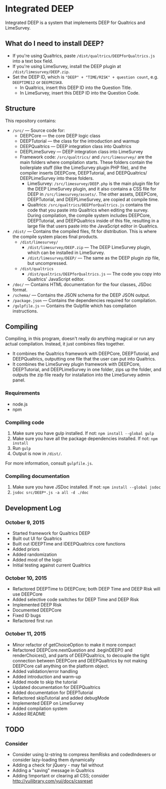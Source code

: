 # Integrated DEEP

Integrated DEEP is a system that implements DEEP for Qualtrics and LimeSurvey.

## What do I need to install DEEP?

- If you're using Qualtrics, paste `/dist/qualtrics/DEEPforQualtrics.js`
  into a text box field.
- If you're using LimeSurvey, install the DEEP plugin at
  `/dist/limesurvey/DEEP.zip`.
- Set the DEEP ID, which is `"DEEP" + "TIME/RISK" + question count`, e.g.
  `DEEPTIME12` or `DEEPRISK8`.
    - In Qualtrics, insert this DEEP ID into the Question Title.
    - In LimeSurvey, insert this DEEP ID into the Question Code.

## Structure

This repository contains:

- `/src/` — Source code for:
	- DEEPCore — the core DEEP logic class
	- DEEPTutorial — the class for the introduction and warmup
	- DEEPQualtrics — DEEP integration class into Qualtrics
	- DEEPLimeSurvey — DEEP integration class into LimeSurvey
	- Framework code: `/src/qualtrics/` and `/src/limesurvey/` are the
	  main folders where compilation starts. These folders contain the
	  boilerplate stuff (like the LimeSurvey plugin PHP file), and the
	  compiler inserts DEEPCore, DEEPTutorial, and DEEPQualtrics/
	  DEEPLimeSurvey into these folders.
		- LimeSurvey: `/src/limesurvey/DEEP.php` is the main plugin
		  file for the DEEP LimeSurvey plugin, and it also contains a
		  CSS file for DEEP in `/src/limesurvey/assets/`. The other
		  assets, DEEPCore, DEEPTutorial, and DEEPLimeSurvey, are
		  copied at compile time.
		- Qualtrics: `/src/qualtrics/DEEPforQualtrics.js` contains the
		  code that you paste into Qualtrics when editing the survey.
		  During compilation, the compile system includes DEEPCore,
		  DEEPTutorial, and DEEPQualtrics inside of this file,
		  resulting in a large file that users paste into the JavaScript
		  editor in Qualtrics.
- `/dist/` — Contains the compiled files, fit for distribution. This is
            where the compile system places final products.
	- `/dist/limesurvey/`
		- `/dist/limesurvey/DEEP.zip` — The DEEP LimeSurvey plugin, which
		  		  		  		  		  	  can be installed in LimeSurvey.
		- `/dist/limesurvey/DEEP/`    — The same as the DEEP plugin
		                                zip file, but uncompressed.
	- `/dist/qualtrics`
		- `/dist/qualtrics/DEEPforQualtrics.js` — The code you copy 
		  		  		  		  		  		         into Qualtrics'
		  		  		  		  		  		         JavaScript editor.
- `/doc/` — Contains HTML documentation for the four classes, JSDoc format.
- `/schema/` — Contains the JSON schema for the DEEP JSON output.
- `/package.json` — Contains the dependencies required for compilation.
- `/gulpfile.js` — Contains the Gulpfile which has compilation instructions.

## Compiling

Compiling, in this program, doesn't really do anything magical or run any actual
compilation. Instead, it just combines files together.

- It combines the Qualtrics framework with DEEPCore, DEEPTutorial, and
DEEPQualtrics, outputting one file that the user can put into Qualtrics.
- It combines the LimeSurvey plugin framework with DEEPCore, DEEPTutorial,
and DEEPLimeSurvey in one folder, zips up the folder, and outputs the zip
file ready for installation into the LimeSurvey admin panel.

### Requirements

- node.js
- npm

### Compiling code

1. Make sure you have gulp installed. If not: `npm install --global gulp`
2. Make sure you have all the package dependencies installed. If not: `npm install`
3. Run `gulp`
4. Output is now in `/dist/`.

For more information, consult `gulpfile.js`.

### Compiling documentation

1. Make sure you have JSDoc installed. If not: `npm install --global jsdoc`
2. `jsdoc src/DEEP*.js -a all -d ./doc`

## Development Log

### October 9, 2015

- Started framework for Qualtrics DEEP
- Built out UI for Qualtrics
- Built out IDEEPTime and IDEEPQualtrics core functions
- Added priors
- Added randomization
- Added most of the logic
- Initial testing against current Qualtrics

### October 10, 2015

- Refactored DEEPTime to DEEPCore; both DEEP Time and DEEP Risk
  will use DEEPCore
- Added selective code switches for DEEP Time and DEEP Risk
- Implemented DEEP Risk
- Documented DEEPCore
- Fixed ID bugs
- Refactored first run

### October 11, 2015

- Minor refactor of getChoiceOption to make it more compact
- Refactored DEEPCore.nextQuestion and .beginDEEP() and
  renderChoices(), and parts of DEEPQualtrics, to decouple
  the tight connection between DEEPCore and DEEPQualtrics
  by not making DEEPCore call anything on the platform object.
- Added validation/error handling
- Added introduction and warm-up
- Added mode to skip the tutorial
- Updated documentation for DEEPQualtrics
- Added documentation for DEEPTutorial
- Refactored skipTutorial and added debugMode
- Implemented DEEP on LimeSurvey
- Added compilation system
- Added README

## TODO

### Consider

- Consider using lz-string to compress itemRisks and codedIndexers or consider lazy-loading them dynamically
- Adding a check for jQuery - may fail without
- Adding a "saving" message in Qualtrics
- Adding !important or clearing all CSS; consider http://yuilibrary.com/yui/docs/cssreset
